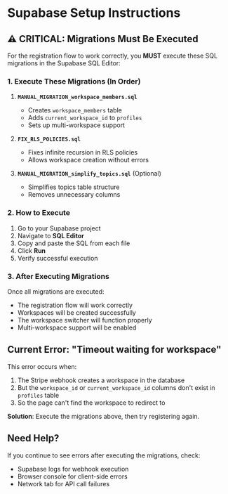 # Supabase Setup Instructions

## ⚠️ CRITICAL: Migrations Must Be Executed

For the registration flow to work correctly, you **MUST** execute these SQL migrations in the Supabase SQL Editor:

### 1. Execute These Migrations (In Order)

1. **`MANUAL_MIGRATION_workspace_members.sql`**
   - Creates `workspace_members` table
   - Adds `current_workspace_id` to `profiles`
   - Sets up multi-workspace support

2. **`FIX_RLS_POLICIES.sql`**
   - Fixes infinite recursion in RLS policies
   - Allows workspace creation without errors

3. **`MANUAL_MIGRATION_simplify_topics.sql`** (Optional)
   - Simplifies topics table structure
   - Removes unnecessary columns

### 2. How to Execute

1. Go to your Supabase project
2. Navigate to **SQL Editor**
3. Copy and paste the SQL from each file
4. Click **Run**
5. Verify successful execution

### 3. After Executing Migrations

Once all migrations are executed:

- The registration flow will work correctly
- Workspaces will be created successfully
- The workspace switcher will function properly
- Multi-workspace support will be enabled

## Current Error: "Timeout waiting for workspace"

This error occurs when:

1. The Stripe webhook creates a workspace in the database
2. But the `workspace_id` or `current_workspace_id` columns don't exist in `profiles` table
3. So the page can't find the workspace to redirect to

**Solution**: Execute the migrations above, then try registering again.

## Need Help?

If you continue to see errors after executing the migrations, check:

- Supabase logs for webhook execution
- Browser console for client-side errors
- Network tab for API call failures
